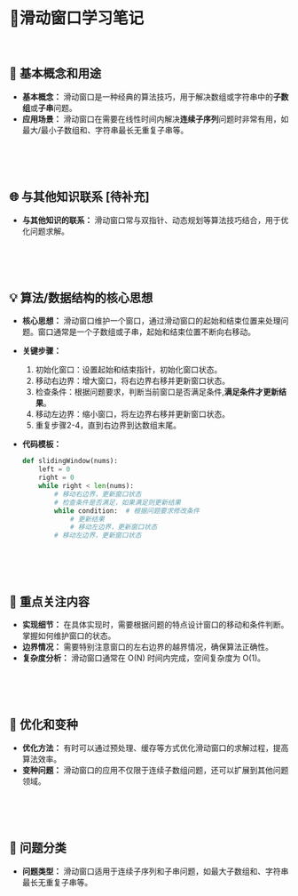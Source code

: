 # 📘滑动窗口学习笔记

<br>


## 🧠 基本概念和用途

- **基本概念：** 滑动窗口是一种经典的算法技巧，用于解决数组或字符串中的**子数组**或**子串**问题。
- **应用场景：** 滑动窗口在需要在线性时间内解决**连续子序列**问题时非常有用，如最大/最小子数组和、字符串最长无重复子串等。

<br>
<br>
<br>

## 🌐 与其他知识联系 [待补充]

- **与其他知识的联系：** 滑动窗口常与双指针、动态规划等算法技巧结合，用于优化问题求解。

<br>
<br>
<br>

## 💡 算法/数据结构的核心思想

- **核心思想：** 滑动窗口维护一个窗口，通过滑动窗口的起始和结束位置来处理问题。窗口通常是一个子数组或子串，起始和结束位置不断向右移动。
- **关键步骤：** 
  1. 初始化窗口：设置起始和结束指针，初始化窗口状态。
  2. 移动右边界：增大窗口，将右边界右移并更新窗口状态。
  3. 检查条件：根据问题要求，判断当前窗口是否满足条件,**满足条件才更新结果**。
  4. 移动左边界：缩小窗口，将左边界右移并更新窗口状态。
  5. 重复步骤2-4，直到右边界到达数组末尾。


- **代码模板：**
  ```python
  def slidingWindow(nums):
      left = 0
      right = 0
      while right < len(nums):
          # 移动右边界，更新窗口状态
          # 检查条件是否满足，如果满足则更新结果
          while condition:  # 根据问题要求修改条件
              # 更新结果
              # 移动左边界，更新窗口状态
          # 移动左边界，更新窗口状态

<br>
<br>
<br>

## 🎯 重点关注内容

- **实现细节：** 在具体实现时，需要根据问题的特点设计窗口的移动和条件判断。掌握如何维护窗口的状态。
- **边界情况：** 需要特别注意窗口的左右边界的越界情况，确保算法正确性。
- **复杂度分析：** 滑动窗口通常在 O(N) 时间内完成，空间复杂度为 O(1)。

<br>
<br>
<br>

## 🚀 优化和变种

- **优化方法：** 有时可以通过预处理、缓存等方式优化滑动窗口的求解过程，提高算法效率。
- **变种问题：** 滑动窗口的应用不仅限于连续子数组问题，还可以扩展到其他问题领域。

<br>
<br>
<br>

## 🧩 问题分类

- **问题类型：** 滑动窗口适用于连续子序列和子串问题，如最大子数组和、字符串最长无重复子串等。

<br>
<br>
<br>



